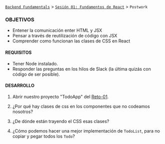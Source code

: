 [`Backend Fundamentals`](../../README.md) > [`Sesión 01: Fundamentos de React`](../Readme.md) > `Postwork`

### OBJETIVOS
+ Entener la comunicación enter HTML y JSX
+ Pensar a través de reutilización de código con JSX
+ Comprender como funcionan las clases de CSS en React

#### REQUISITOS
- Tener Node instalado.
- Responder las preguntas en los hilos de Slack (la última quizás con código de ser posible).

#### DESARROLLO

1. Abrir nuestro proyecto "TodoApp" del [Reto-01](../Reto-01).

2. ¿Por qué hay clases de css en los componentes que no codeamos nosotros?

3. ¿De dónde están trayendo el CSS esas clases?

4. ¿Cómo podemos hacer una mejor implementación de `TodoList`, para no copiar y pegar todos los `Todo`?
